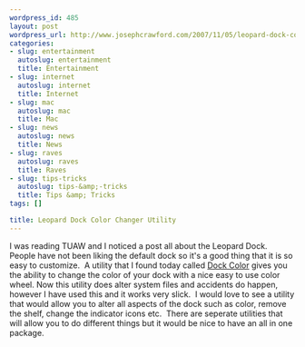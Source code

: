 ```yaml
--- 
wordpress_id: 485
layout: post
wordpress_url: http://www.josephcrawford.com/2007/11/05/leopard-dock-color-changer-utility/
categories: 
- slug: entertainment
  autoslug: entertainment
  title: Entertainment
- slug: internet
  autoslug: internet
  title: Internet
- slug: mac
  autoslug: mac
  title: Mac
- slug: news
  autoslug: news
  title: News
- slug: raves
  autoslug: raves
  title: Raves
- slug: tips-tricks
  autoslug: tips-&amp;-tricks
  title: Tips &amp; Tricks
tags: []

title: Leopard Dock Color Changer Utility
---
```


I was reading TUAW and I noticed a post all about the Leopard Dock.  People have not been liking the default dock so it's a good thing that it is so easy to customize.  A utility that I found today called [Dock Color](http://www.elgebar.com/dockcolor.html) gives you the ability to change the color of your dock with a nice easy to use color wheel. Now this utility does alter system files and accidents do happen, however I have used this and it works very slick.  I would love to see a utility that would allow you to alter all aspects of the dock such as color, remove the shelf, change the indicator icons etc.  There are seperate utilities that will allow you to do different things but it would be nice to have an all in one package.
